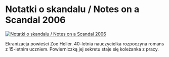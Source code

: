 Notatki o skandalu / Notes on a Scandal 2006 
=============
[![Notatki o skandalu / Notes on a Scandal 2006 ](http://vidos.pl/images/player.gif)](http://vidos.pl/notatki-o-skandalu-notes-on-a-scandal-2006)

 Ekranizacja powieści Zoe Heller. 40-letnia nauczycielka rozpoczyna romans z 15-letnim uczniem. Powierniczką jej sekretu staje się koleżanka z pracy.
